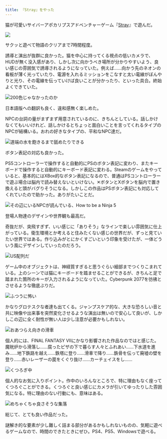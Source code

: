 ```yaml
---
title: 『Stray』をやった
---
```

猫が可愛いサイバーアポカリプスアドベンチャーゲーム『[Stray](https://store.steampowered.com/app/1332010/Stray/?l=japanese)』で遊んだ。

![](https://lh6.googleusercontent.com/mjhMkvrkTqG5XmEMKFir2XHQgc8gP3Flrpe4gh-1LcuI6yJ-wpnIRTo6NA3v05ZpPqieFFN9bEHIklHpxkbbgauqSn-tu8T6ghxbMSHuaoOQR9KNhmQstzFMlBcW0DHT3yLTowcGxLS1vasiqDcoddc)

サクッと遊べて物語のクリアまで7時間程度。

誘導と演出が抜群に良かった。猫を中心に持ってくる視点の低いカメラで、HUDが無く没入感があり、しかし次に向かうべき場所が分かりやすいよう、良い感じの雰囲気で誘導されるようになっていた。例えば……向かう先のネオンの看板が薄く光っていたり、電源を入れるミッションをこなすと太い電線がぼんやりと光り、その電線を伝っていけば良いことが分かったり、といった具合。終始よくできていた。

![](https://lh3.googleusercontent.com/BPdqJO_YwUqXIe-SEN5zO8PS5mp5ZxmVTekk9AmJgPa108EmSCxBlpgty2gdQtXU16GsLJ_kBpdR_4sYtcFEzlW9bmH-SJ8PPuAZC7AWjvZw_JgJjpM3WT1BUWCGIjws45-nYENGDhw5vnZRgZeDHtE "200色じゃなかったのか")

日本語版への翻訳も良く、違和感無く楽しめた。

NPCの台詞の量がまずまず用意されているのに、きちんとしている。話しかけなくてもいいけれど、話しかけるとちょっと面白いことを言ってくれるタイプのNPCが結構いる。おれの好きなタイプの、平和なNPC達だ。

![](https://lh5.googleusercontent.com/VvrC21yH6y7XvCUVjcuPUrm5qHhEkA3J0mGgRZ--PqXnDtEFu3cSrEvkPxXwR9yelPp6GfDlUQw_mEngI9qU2L5zp41JQI9EnAPTWKK0kXwqlUJLsVQFssS2QxrRfQC1O6-Wa0lG5MuwtiIIgeGLU5o "道端の水を飽きるまで舐めたりできる")

ボタン表記の対応も良かった。

PS5コントローラーで操作すると自動的にPSのボタン表記に変わり、またキーボードで操作すると自動的にキーボード表記に変わる。Steamのゲームをやっていると、基本的にはXBox的なボタン表記になるので、普通はPSコントローラーで遊ぶ場合は脳内で読み替えないといけない。✕ボタンとXボタンを脳内で置き換えると頭がバグりそうになる。しかしこの作品はPSボタン表記にも対応してくれていたので助かった。ありがたいことだ。

![](https://lh4.googleusercontent.com/X95_epqFBfnXbv3HO7g7AIkncqHoNq9nzd85DHGodI2LN_fVQa_QT7dUQ8Htuv4Qdlzz4E6TIK-FUaISYKXS53w6uY3vIv3_f2qQtOtfytVYE-5jVSccHUMKuASjakk29lSW5VKxnfbInzElfQtMOQM "その辺にいるNPCが読んでいる、How to be a Ninja 5")

登場人物達のデザインや世界観も最高だ。

奇抜だが、突飛すぎず、いい感じに「ありそう」なラインで楽しい雰囲気に仕上がっている。衛生環境とか考えると住みたくない感じの世界だが、ずっと見ていたい世界ではある。作り込みがとにかくすごいという印象を受けたが、一体どういう風にデザインしていったのだろう。

![](https://lh5.googleusercontent.com/oi2rapCo-syvfOiug8J-9sFJlM3FnBgEI9P3h6HS4iA5QY9gGl3ilCT17VUWVF3nyiqQlosMu5vEnaRmHCKbAqLK7AD90LRDtYvNWZs6JbOG3UEaZkBK28aPDVe6AHo7BAvGkS-7W3ElAEd6F9Sm9VU "US配列だ")

ゲーム中のオブジェクトは、神経質すぎると思うぐらい細部までつくりこまれている。上のシーンでは猫にキーボードを踏ませることができるが、きちんと足で踏まれた箇所のキーが入力されるようになっていた。Cyberpunk 2077を彷彿とさせるような徹底ぶりだ。

![](https://lh6.googleusercontent.com/YrPjZQ_aNaZ8xVYmR_UnTIuHqHN79xaHKwKITzODi89tpSt4RtaByE7kAGpvCLuPbBDgEwJoSvzLz5Pxg0LNpzddmgIuR_KnAz7WoVhJjEWQnJauxf7nu6zL5b2qr7oiokxi4hj5axjDSrnQUTdyr5I "ふつうに怖い")

かなりグロテスクな者達も出てくる。ジャンプスケア的な、大きな恐ろしい音と共に映像や出来事を突然変化させるような演出は無いので安心して良いが、しかしこの辺に全く耐性が無い人は少し注意が必要かもしれない。

![](https://lh6.googleusercontent.com/W3D87bhn024McN2PrCNQ5Zm-Fy4Q6MiqmJRfvyHIpFCLBvz1D3gmK35EuiBE7WWKyERISj1GFwezNq6K5WyFkraMkZp3zaSh5-kr1GJmkcxT9Kth1jxp0MfcMNIptjAmjHGVqo8YaGCazgFJA1IZ_5s "おあつらえ向きの滑車")

個人的には、FINAL FANTASY VIIにかなり影響された作品なのではと感じた。魔晄炉から滑落し……腐ったピザの下で暮らす人々とふれあい……下水道を進み……地下鉄路を越え……鉄塔に登り……滑車で降り……鉄骨を伝って廃墟の壁を登り……赤いレーザーの罠をくぐり抜け……カーチェイスをし……

![](https://lh5.googleusercontent.com/xcrKzVlg4cFX99JsYEoTW-YhZgiYsPKy0gIQWnvKq_2IPmB1c9hfVV2BcD_7xlI5_YREuveicD_-85S-8uboFugVOTgxPWK8jGgqjQmRPE1lMYM9g0nRomicXBuV4DDAKe8Q0jE-mMcDzXK8EI-1yAE "くつろぎ中")

個人的なお気に入りポイント。作中のいろんなところで、特に理由もなく座ってくつろぐことができる。くつろぐと良い感じにカメラが引いてゆったりした雰囲気になる。特に理由のない行動にも、意味はある。

![](https://lh3.googleusercontent.com/O_jhnIvqCaOxQORs-QHQZSWi7-CvI2ujF2EiAn2do4T_ZSpwrhQpuoAMT_tlLEkkNPFGMphcwR4gOLrvLCkPnTVHx_6bePpCnXiizgJsW9Ah2GFk7tDXzaZNel9x1J9Waiz9_rttKdzPJ_eYHIFYSXM "めちゃくちゃ良さそうな集落")

総じて、とても良い作品だった。

謎解き的な要素が少し難しく詰まる部分があるかもしれないものの、気軽に遊べるゲームなので、時間のできたときにぜひ。PS4、PS5、Windowsで遊べる。
